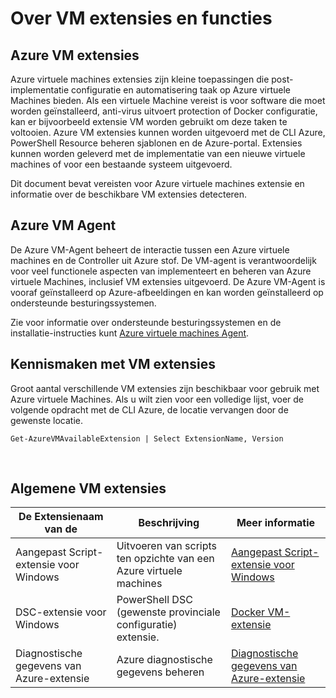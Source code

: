 <properties
 pageTitle="VM extensions en functies | Microsoft Azure"
 description="Leer welke extensies zijn beschikbaar voor Azure virtuele machines, gegroepeerd op wat ze geven of te verbeteren."
 services="virtual-machines-windows"
 documentationCenter=""
 authors="neilpeterson"
 manager="timlt"
 editor=""
 tags="azure-service-management,azure-resource-manager"/>

<tags
 ms.service="virtual-machines-windows"
 ms.devlang="na"
 ms.topic="article"
 ms.tgt_pltfrm="vm-windows"
 ms.workload="infrastructure-services"
 ms.date="09/30/2016"
 ms.author="nepeters"/>

# <a name="about-virtual-machine-extensions-and-features"></a>Over VM extensies en functies

## <a name="azure-vm-extensions"></a>Azure VM extensies

Azure virtuele machines extensies zijn kleine toepassingen die post-implementatie configuratie en automatisering taak op Azure virtuele Machines bieden. Als een virtuele Machine vereist is voor software die moet worden geïnstalleerd, anti-virus uitvoert protection of Docker configuratie, kan er bijvoorbeeld extensie VM worden gebruikt om deze taken te voltooien. Azure VM extensies kunnen worden uitgevoerd met de CLI Azure, PowerShell Resource beheren sjablonen en de Azure-portal. Extensies kunnen worden geleverd met de implementatie van een nieuwe virtuele machines of voor een bestaande systeem uitgevoerd.

Dit document bevat vereisten voor Azure virtuele machines extensie en informatie over de beschikbare VM extensies detecteren. 

## <a name="azure-vm-agent"></a>Azure VM Agent

De Azure VM-Agent beheert de interactie tussen een Azure virtuele machines en de Controller uit Azure stof. De VM-agent is verantwoordelijk voor veel functionele aspecten van implementeert en beheren van Azure virtuele Machines, inclusief VM extensies uitgevoerd. De Azure VM-Agent is vooraf geïnstalleerd op Azure-afbeeldingen en kan worden geïnstalleerd op ondersteunde besturingssystemen. 

Zie voor informatie over ondersteunde besturingssystemen en de installatie-instructies kunt [Azure virtuele machines Agent](./virtual-machines-windows-classic-agents-and-extensions.md).

## <a name="discover-vm-extensions"></a>Kennismaken met VM extensies

Groot aantal verschillende VM extensies zijn beschikbaar voor gebruik met Azure virtuele Machines. Als u wilt zien voor een volledige lijst, voer de volgende opdracht met de CLI Azure, de locatie vervangen door de gewenste locatie.

```none
Get-AzureVMAvailableExtension | Select ExtensionName, Version
```

<br />

## <a name="common-vm-extensions"></a>Algemene VM extensies

|De Extensienaam van de   |Beschrijving   |Meer informatie   |
|---|---|---|
|Aangepast Script-extensie voor Windows  | Uitvoeren van scripts ten opzichte van een Azure virtuele machines  |[Aangepast Script-extensie voor Windows](./virtual-machines-windows-extensions-customscript.md)   |
|DSC-extensie voor Windows | PowerShell DSC (gewenste provinciale configuratie) extensie.  | [Docker VM-extensie](./virtual-machines-windows-extensions-dsc-overview.md)  |
|Diagnostische gegevens van Azure-extensie | Azure diagnostische gegevens beheren |[Diagnostische gegevens van Azure-extensie](https://azure.microsoft.com/blog/windows-azure-virtual-machine-monitoring-with-wad-extension/) |
